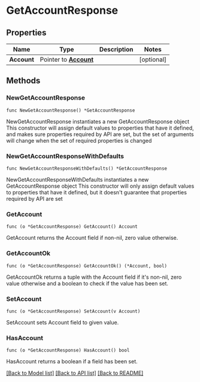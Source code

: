 # GetAccountResponse

## Properties

Name | Type | Description | Notes
------------ | ------------- | ------------- | -------------
**Account** | Pointer to [**Account**](Account.md) |  | [optional] 

## Methods

### NewGetAccountResponse

`func NewGetAccountResponse() *GetAccountResponse`

NewGetAccountResponse instantiates a new GetAccountResponse object
This constructor will assign default values to properties that have it defined,
and makes sure properties required by API are set, but the set of arguments
will change when the set of required properties is changed

### NewGetAccountResponseWithDefaults

`func NewGetAccountResponseWithDefaults() *GetAccountResponse`

NewGetAccountResponseWithDefaults instantiates a new GetAccountResponse object
This constructor will only assign default values to properties that have it defined,
but it doesn't guarantee that properties required by API are set

### GetAccount

`func (o *GetAccountResponse) GetAccount() Account`

GetAccount returns the Account field if non-nil, zero value otherwise.

### GetAccountOk

`func (o *GetAccountResponse) GetAccountOk() (*Account, bool)`

GetAccountOk returns a tuple with the Account field if it's non-nil, zero value otherwise
and a boolean to check if the value has been set.

### SetAccount

`func (o *GetAccountResponse) SetAccount(v Account)`

SetAccount sets Account field to given value.

### HasAccount

`func (o *GetAccountResponse) HasAccount() bool`

HasAccount returns a boolean if a field has been set.


[[Back to Model list]](../README.md#documentation-for-models) [[Back to API list]](../README.md#documentation-for-api-endpoints) [[Back to README]](../README.md)


